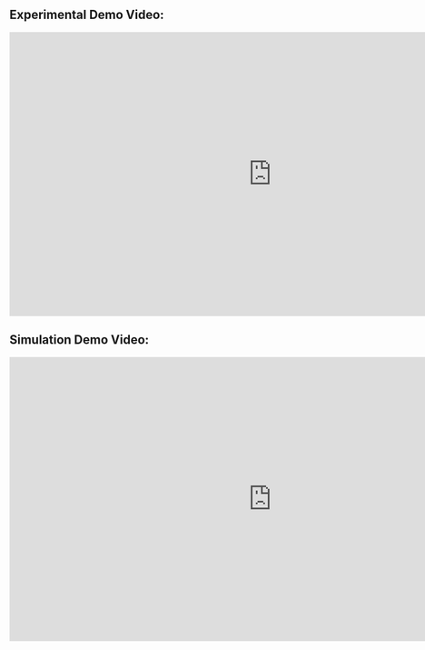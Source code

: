 ## Experimental Demo Video:

<iframe width="922" height="500" src="https://www.youtube.com/embed/LnJwfjTfinM" title="YouTube video player" frameborder="0" allow="accelerometer; autoplay; clipboard-write; encrypted-media; gyroscope; picture-in-picture" allowfullscreen></iframe>

## Simulation Demo Video:

<iframe width="922" height="500" src="https://www.youtube.com/embed/Bzi8Z0yBucA" title="YouTube video player" frameborder="0" allow="accelerometer; autoplay; clipboard-write; encrypted-media; gyroscope; picture-in-picture" allowfullscreen></iframe>
